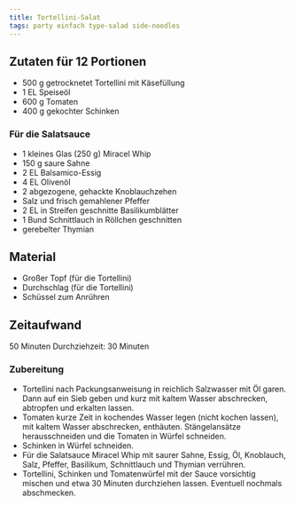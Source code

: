 ```yaml
---
title: Tortellini-Salat
tags: party einfach type-salad side-noodles
---
```

## Zutaten für 12 Portionen
* 500 g getrocknetet Tortellini mit Käsefüllung
* 1 EL Speiseöl
* 600 g Tomaten
* 400 g gekochter Schinken

### Für die Salatsauce
* 1 kleines Glas (250 g) Miracel Whip
* 150 g saure Sahne
* 2 EL Balsamico-Essig
* 4 EL Olivenöl</span></span></span>
* 2 abgezogene, gehackte Knoblauchzehen
* Salz und frisch gemahlener Pfeffer
* 2 EL in Streifen geschnitte Basilikumblätter
* 1 Bund Schnittlauch in Röllchen geschnitten
* gerebelter Thymian

## Material
* Großer Topf (für die Tortellini)
* Durchschlag (für die Tortellini)
* Schüssel zum Anrühren

## Zeitaufwand
50 Minuten
Durchziehzeit: 30 Minuten

### Zubereitung
* Tortellini nach Packungsanweisung in reichlich Salzwasser mit Öl garen. Dann auf ein Sieb geben und kurz mit kaltem Wasser abschrecken, abtropfen und erkalten lassen.
* Tomaten kurze Zeit in kochendes Wasser legen (nicht kochen lassen), mit kaltem Wasser abschrecken, enthäuten. Stängelansätze herausschneiden und die Tomaten in Würfel schneiden.
* Schinken in Würfel schneiden.
* Für die Salatsauce Miracel Whip mit saurer Sahne, Essig, Öl, Knoblauch, Salz, Pfeffer, Basilikum, Schnittlauch und Thymian verrühren.
* Tortellini, Schinken und Tomatenwürfel mit der Sauce vorsichtig mischen und etwa 30 Minuten durchziehen lassen. Eventuell nochmals abschmecken.
